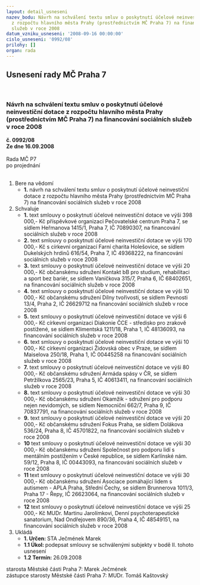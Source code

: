 ```yaml
---
layout: detail_usneseni
nazev_bodu: Návrh na schválení textu smluv o poskytnutí účelové neinvestiční dotace
  z rozpočtu hlavního města Prahy (prostřednictvím MČ Praha 7) na financování sociálních
  služeb v roce 2008
datum_vzniku_usneseni: '2008-09-16 00:00:00'
cislo_usneseni: '0992/08'
prilohy: []
organ: rada
---
```

<div id="ucUsn_pList" class="usn">
	<span><h2>Usnesení rady MČ Praha 7 </h2>
<br></span><div class="standBody">
<span><h3>Návrh na schválení textu smluv o poskytnutí účelové neinvestiční dotace z rozpočtu hlavního města Prahy (prostřednictvím MČ Praha 7) na financování sociálních služeb v roce 2008</h3></span><div class="center">
		<strong>č. 0992/08</strong><br>
	</div>
<div class="center">
		<strong>Ze dne 16.09.2008</strong><br><br>
	</div>Rada MČ P7<br> po projednání<br><br><ol>
<li>Bere na vědomí<ul><li>
<strong>1.</strong> návrh na schválení textu smluv o poskytnutí účelové neinvestiční dotace z rozpočtu hlavního města Prahy (prostřednictvím MČ Praha 7) na financování sociálních služeb v roce 2008</li></ul>
</li>
<li>Schvaluje<ul>
<li>
<strong>1.</strong> text smlouvy o poskytnutí účelové neinvestiční dotace ve výši 398 000,- Kč příspěvkové organizaci Pečovatelské centrum Praha 7, se sídlem Heřmanova 1415/1, Praha 7, IČ 70890307, na financování sociálních služeb v roce 2008</li>
<li>
<strong>2.</strong> text smlouvy o poskytnutí účelové neinvestiční dotace ve výši 170 000,- Kč s církevní organizací Farní charita Holešovice, se sídlem Dukelských hrdinů 616/54,  Praha 7, IČ 49368222, na financování sociálních služeb v roce 2008</li>
<li>
<strong>3.</strong> text smlouvy o poskytnutí účelové neinvestiční dotace ve výši 20 000,- Kč občanskému sdružení Kontakt bB pro studium, rehabilitaci a sport bez bariér, se sídlem Vaníčkova 315/7, Praha 6, IČ 68402651, na financování sociálních služeb v roce 2008</li>
<li>
<strong>4.</strong> text smlouvy o poskytnutí účelové neinvestiční dotace ve výši 10 000,- Kč občanskému sdružení Dílny tvořivosti, se sídlem Pevnosti  13/4,  Praha 2, IČ 26629712 na financování sociálních služeb v roce 2008</li>
<li>
<strong>5.</strong> text smlouvy o poskytnutí účelové neinvestiční dotace ve výši 6 000,- Kč církevní organizaci Diakonie ČCE - středisko pro zrakově postižené, se sídlem Klimentská 1211/18, Praha 1, IČ 48136093, na financování sociálních služeb v roce 2008</li>
<li>
<strong>6.</strong> text smlouvy o poskytnutí účelové neinvestiční dotace ve výši 10 000,- Kč církevní organizaci Židovská obec v Praze, se sídlem Maiselova 250/18, Praha 1, IČ 00445258 na financování sociálních služeb v roce 2008</li>
<li>
<strong>7.</strong> text smlouvy o poskytnutí účelové neinvestiční dotace ve výši 80 000,- Kč občanskému sdružení Armáda spásy v ČR, se sídlem Petržílkova 2565/23, Praha 5, IČ 40613411, na financování sociálních služeb v roce 2008</li>
<li>
<strong>8.</strong> text smlouvy o poskytnutí účelové neinvestiční dotace ve výši 30 000,- Kč občanskému sdružení Okamžik - sdružení pro podporu nejen nevidomých, se sídlem Nemocniční 662/7, Praha 9, IČ 70837791, na financování sociálních služeb v roce 2008</li>
<li>
<strong>9.</strong> text smlouvy o poskytnutí účelové neinvestiční dotace ve výši 20 000,- Kč občanskému sdružení Fokus Praha, se sídlem Dolákova 536/24, Praha 8, IČ 45701822, na financování sociálních služeb v roce 2008</li>
<li>
<strong>10</strong> text smlouvy o poskytnutí účelové neinvestiční dotace ve výši 30 000,- Kč občanskému sdružení Společnost pro podporu lidí s mentálním postižením v České republice, se sídlem Karlínské nám. 59/12, Praha 8, IČ 00443093, na financování sociálních služeb v roce 2008</li>
<li>
<strong>11</strong> text smlouvy o poskytnutí účelové neinvestiční dotace ve výši 30 000,- Kč občanskému sdružení Asociace pomáhající lidem s autismem - APLA Praha, Střední Čechy, se sídlem Brunnerova 1011/3, Praha 17 - Řepy, IČ 26623064, na financování sociálních služeb v roce 2008</li>
<li>
<strong>12</strong> text smlouvy o poskytnutí účelové neinvestiční dotace ve výši 25 000,- Kč MUDr. Martinu Jarolímkovi, Denní psychoterapeutické sanatorium, Nad Ondřejovem 890/36,  Praha 4, IČ 48549151, na financování sociálních služeb v roce 2008</li>
</ul>
</li>
<li>Ukládá<ul>
<li>
<strong>1. Určen: </strong>STA Ječmének Marek</li>
<li>
<strong>1.1 Úkol: </strong>podepsat smlouvy se schválenými subjekty v bodě II. tohoto usnesení</li>
<li>
<strong>1.2 Termín: </strong>26.09.2008</li>
</ul>
</li>
</ol>starosta Městské části Praha 7: Marek Ječmének<br>zástupce starosty Městské části Praha 7: MUDr. Tomáš Kaštovský 
</div>
</div>